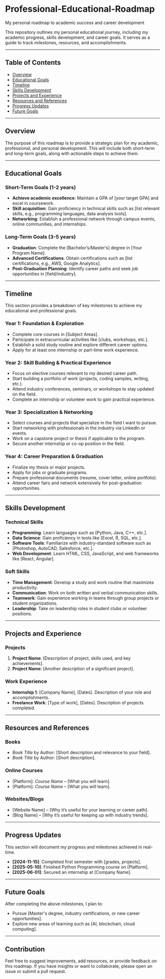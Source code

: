 # Professional-Educational-Roadmap
My personal roadmap to academic success and career development

This repository outlines my personal educational journey, including my academic progress, skills development, and career goals. It serves as a guide to track milestones, resources, and accomplishments.

---

## Table of Contents
- [Overview](#overview)
- [Educational Goals](#educational-goals)
- [Timeline](#timeline)
- [Skills Development](#skills-development)
- [Projects and Experience](#projects-and-experience)
- [Resources and References](#resources-and-references)
- [Progress Updates](#progress-updates)
- [Future Goals](#future-goals)

---

## Overview

The purpose of this roadmap is to provide a strategic plan for my academic, professional, and personal development. This will include both short-term and long-term goals, along with actionable steps to achieve them.

---

## Educational Goals

### **Short-Term Goals (1-2 years)**
- **Achieve academic excellence**: Maintain a GPA of [your target GPA] and excel in coursework.
- **Skill acquisition**: Gain proficiency in technical skills such as [list relevant skills, e.g., programming languages, data analysis tools].
- **Networking**: Establish a professional network through campus events, online communities, and internships.

### **Long-Term Goals (3-5 years)**
- **Graduation**: Complete the [Bachelor’s/Master’s] degree in [Your Program Name].
- **Advanced Certifications**: Obtain certifications such as [list certifications, e.g., AWS, Google Analytics].
- **Post-Graduation Planning**: Identify career paths and seek job opportunities in [field/industry].
  
---

## Timeline

This section provides a breakdown of key milestones to achieve my educational and professional goals.

### **Year 1: Foundation & Exploration**
- Complete core courses in [Subject Areas].
- Participate in extracurricular activities like [clubs, workshops, etc.].
- Establish a solid study routine and explore different career options.
- Apply for at least one internship or part-time work experience.

### **Year 2: Skill Building & Practical Experience**
- Focus on elective courses relevant to my desired career path.
- Start building a portfolio of work (projects, coding samples, writing, etc.).
- Attend industry conferences, seminars, or workshops to stay updated on the field.
- Complete an internship or volunteer work to gain practical experience.

### **Year 3: Specialization & Networking**
- Select courses and projects that specialize in the field I want to pursue.
- Start networking with professionals in the industry via LinkedIn or events.
- Work on a capstone project or thesis if applicable to the program.
- Secure another internship or co-op position in the field.

### **Year 4: Career Preparation & Graduation**
- Finalize my thesis or major projects.
- Apply for jobs or graduate programs.
- Prepare professional documents (resume, cover letter, online portfolio).
- Attend career fairs and network extensively for post-graduation opportunities.

---

## Skills Development

### **Technical Skills**
- **Programming**: Learn languages such as [Python, Java, C++, etc.].
- **Data Science**: Gain proficiency in tools like [Excel, R, SQL, etc.].
- **Software Tools**: Familiarize with industry-standard software such as [Photoshop, AutoCAD, Salesforce, etc.].
- **Web Development**: Learn HTML, CSS, JavaScript, and web frameworks like [React, Angular].

### **Soft Skills**
- **Time Management**: Develop a study and work routine that maximizes productivity.
- **Communication**: Work on both written and verbal communication skills.
- **Teamwork**: Gain experience working in teams through group projects or student organizations.
- **Leadership**: Take on leadership roles in student clubs or volunteer positions.

---

## Projects and Experience

### **Projects**
1. **Project Name**: [Description of project, skills used, and key achievements].
2. **Project Name**: [Another description of a significant project].
   
### **Work Experience**
- **Internship 1**: [Company Name], [Dates]. Description of your role and accomplishments.
- **Freelance Work**: [Type of work], [Dates]. Description of projects completed.

---

## Resources and References

### **Books**
- *Book Title* by Author: [Short description and relevance to your field].
- *Book Title* by Author: [Short description].

### **Online Courses**
- [Platform]: *Course Name* – [What you will learn].
- [Platform]: *Course Name* – [What you will learn].

### **Websites/Blogs**
- [Website Name] – [Why it’s useful for your learning or career path].
- [Blog Name] – [Why it’s useful for keeping up with industry trends].

---

## Progress Updates

This section will document my progress and milestones achieved in real-time.

- **[2024-11-15]**: Completed first semester with [grades, projects].
- **[2025-05-10]**: Finished Python Programming course on [Platform].
- **[2025-06-01]**: Secured an internship at [Company Name].

---

## Future Goals

After completing the above milestones, I plan to:
- Pursue [Master's degree, industry certifications, or new career opportunities].
- Explore new areas of learning such as [AI, blockchain, cloud computing].

---

## Contribution

Feel free to suggest improvements, add resources, or provide feedback on this roadmap. If you have insights or want to collaborate, please open an issue or submit a pull request.

